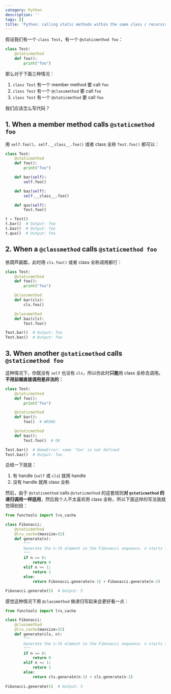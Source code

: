 ```yaml
---
category: Python
description: ''
tags: []
title: 'Python: calling static methods within the same class / recursive static methods'
---
```


假设我们有一个 `class Test`，有一个 `@staticmethod foo`：

```python
class Test:
    @staticmethod
    def foo():
        print("foo")
```

那么对于下面三种情况：

1. `class Test` 有一个 member method 要 call `foo`
2. `class Test` 有一个 `@classmethod` 要 call `foo`
3. `class Test` 有一个 `@staticmethod` 要 call `foo`

我们应该怎么写代码？

## 1. When a member method calls `@staticmethod foo`

用 `self.foo()`、`self.__class__.foo()` 或者 class 全称 `Test.foo()` 都可以：

```python
class Test:
    @staticmethod
    def foo():
        print("foo")

    def bar(self):
        self.foo()

    def baz(self):
        self.__class__.foo()

    def qux(self):
        Test.foo()

t = Test()
t.bar()  # Output: foo
t.baz()  # Output: foo
t.qux()  # Output: foo
```

## 2. When a `@classmethod` calls `@staticmethod foo`

依葫芦画瓢，此时用 `cls.foo()` 或者 class 全称调用都行：

```python
class Test:
    @staticmethod
    def foo():
        print("foo")

    @classmethod
    def bar(cls):
        cls.foo()  

    @classmethod
    def baz(cls):
        Test.foo() 

Test.bar()  # Output: foo                   
Test.baz()  # Output: foo
```

## 3. When another `@staticmethod` calls `@staticmethod foo`

这种情况下，你既没有 `self` 也没有 `cls`，所以你此时**只能**用 class 全称去调用。**不用前缀直接调用是非法的：**

```python
class Test:
    @staticmethod
    def foo():
        print("foo")

    @staticmethod
    def bar():
        foo()  # WRONG 

    @staticmethod
    def baz():
        Test.foo()  # OK

Test.bar()  # NameError: name 'foo' is not defined                       
Test.baz()  # Output: foo
```

总结一下就是：

1. 有 handle (`self` 或 `cls`) 就用 handle
2. 没有 handle 就用 class 全称

然后，由于 `@staticmethod` calls `@staticmethod` 的这套规则**对 `@staticmethod` 的递归调用一样适用**，然后我个人不太喜欢用 class 全称，所以下面这样的写法我就觉得别扭：

```python
from functools import lru_cache

class Fibonacci:
    @staticmethod
    @lru_cache(maxsize=32)
    def generate(n):
        """
        Generate the n-th element in the Fibonacci sequence. n starts from 0
        """
        if n == 0: 
            return 0
        elif n == 1: 
            return 1
        else: 
            return Fibonacci.generate(n-1) + Fibonacci.generate(n-2)

Fibonacci.generate(5)  # Output: 5
```

感觉这种情况下用 `@classmethod` 做递归写起来会更好看一点：

```python
from functools import lru_cache

class Fibonacci:
    @classmethod
    @lru_cache(maxsize=32)
    def generate(cls, n):
        """
        Generate the n-th element in the Fibonacci sequence. n starts from 0
        """
        if n == 0: 
            return 0
        elif n == 1: 
            return 1
        else: 
            return cls.generate(n-1) + cls.generate(n-2)
        
Fibonacci.generate(5)  # Output: 5
```
